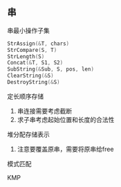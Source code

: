 ##  串

串最小操作子集
```c
StrAssign(&T, chars)
StrCompare(S, T)
StrLength(S)
Concat(&T, S1, S2)
SubString(&Sub, S, pos, len)
ClearString(&S)
DestroyString(&S)
```

定长顺序存储
1.  串连接需要考虑截断
2.  求子串考虑起始位置和长度的合法性

堆分配存储表示
1.  注意要覆盖原串，需要将原串给free

模式匹配

KMP